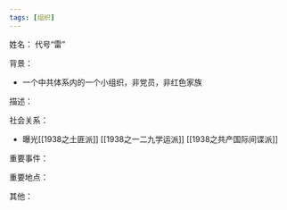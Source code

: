 ```yaml
---
tags: [组织]
---
```


姓名：
代号“雷”

背景：
- 一个中共体系内的一个小组织，非党员，非红色家族

描述：

社会关系：
- 曝光[[1938之土匪派]] [[1938之一二九学运派]] [[1938之共产国际间谍派]]

重要事件：

重要地点：

其他：
